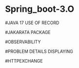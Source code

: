 # Spring_boot-3.O

#JAVA 17 USE OF RECORD

#JAKARATA PACKAGE

#OBSERVABILITY

#PROBLEM DETAILS DISPLAYING

#HTTPEXCHANGE
